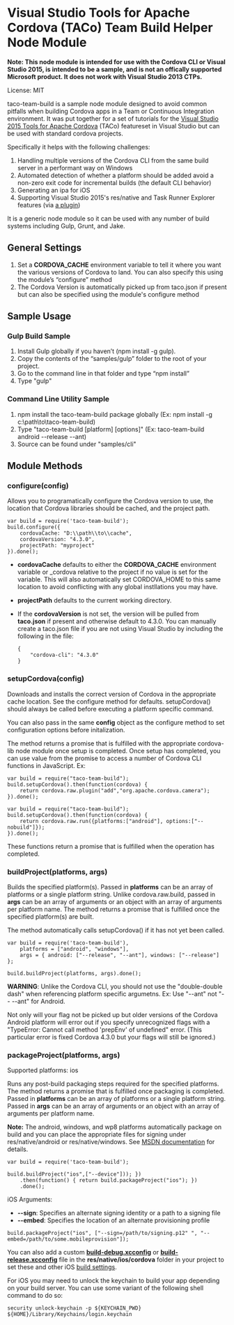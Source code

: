 Visual Studio Tools for Apache Cordova (TACo) Team Build Helper Node Module
===============
**Note: This node module is intended for use with the Cordova CLI or Visual Studio 2015, is intended to be a sample, and is not an offically supported Microsoft product. It does not work with Visual Studio 2013 CTPs.**

License: MIT

taco-team-build is a sample node module designed to avoid common pitfalls when building Cordova apps in a Team or Continuous Integration environment. It was put together for a set of tutorials for the [Visual Studio 2015 Tools for Apache Cordova](https://www.visualstudio.com/en-us/cordova-vs.aspx) (TACo) featureset in Visual Studio but can be used with standard cordova projects.

Specifically it helps with the following challenges:

1.  Handling multiple versions of the Cordova CLI from the same build server in a performant way on Windows
2.  Automated detection of whether a platform should be added avoid a non-zero exit code for incremental builds (the default CLI behavior)
3.  Generating an ipa for iOS
4.  Supporting Visual Studio 2015's res/native and Task Runner Explorer features (via [a plugin](http://aka.ms/vstacoplugin))

It is a generic node module so it can be used with any number of build systems including Gulp, Grunt, and Jake.

General Settings
----------------
1.  Set a **CORDOVA\_CACHE** environment variable to tell it where you want the various versions of Cordova to land.  You can also specify this using the module’s “configure” method
2.  The Cordova Version is automatically picked up from taco.json if present but can also be specified using the module's configure method

Sample Usage
---------------------
### Gulp Build Sample
1.  Install Gulp globally if you haven’t (npm install -g gulp).
2.  Copy the contents of the “samples/gulp” folder to the root of your project.
3.  Go to the command line in that folder and type “npm install”
4.  Type "gulp"

### Command Line Utility Sample
1.  npm install the taco-team-build package globally (Ex: npm install -g c:\path\to\taco-team-build)
2.  Type "taco-team-build \[platform\] \[options\]"  (Ex: taco-team-build android --release --ant)
3.  Source can be found under "samples/cli"


Module Methods
-------
### configure(config)
Allows you to programatically configure the Cordova version to use, the location that Cordova libraries should be cached, and the project path.

~~~~~~~~~~~~~~~~~~~~~~~~~~~~~~~~~~~~~~~~~~~~~~~~~~~~~~~~~~~~~~~~~~~~~~~~~~~~~~~~
var build = require('taco-team-build');
build.configure({
    cordovaCache: "D:\\path\\to\\cache",
    cordovaVersion: "4.3.0",
    projectPath: "myproject"
}).done();
~~~~~~~~~~~~~~~~~~~~~~~~~~~~~~~~~~~~~~~~~~~~~~~~~~~~~~~~~~~~~~~~~~~~~~~~~~~~~~~~

-   **cordovaCache** defaults to either the **CORDOVA\_CACHE** environment variable or \_cordova relative to the project if no value is set for the variable. This will also automatically set CORDOVA\_HOME to this same location to avoid conflicting with any global instllations you may have.
-   **projectPath** defaults to the current working directory.
-   If the **cordovaVersion** is not set, the version will be pulled from **taco.json** if present and otherwise default to 4.3.0.  You can manually create a taco.json file if you are not using Visual Studio by including the following in the file:

    ~~~~~~~~~~~~~~~~~~~~~~~~~~~~~~~~~~~~~~~~~~~~~~~~~~~~~~~~~~~~~~~~~~~~~~~~~~~~~~~~
    {
        "cordova-cli": "4.3.0"
    }
    ~~~~~~~~~~~~~~~~~~~~~~~~~~~~~~~~~~~~~~~~~~~~~~~~~~~~~~~~~~~~~~~~~~~~~~~~~~~~~~~~

### setupCordova(config)
Downloads and installs the correct version of Cordova in the appropriate cache location.  See the configure method for defaults.  setupCordova() should always be called before executing a platform specific command. 

You can also pass in the same **config** object as the configure method to set configuration options before initalization.

The method returns a promise that is fulfilled with the appropriate cordova-lib node module once setup is completed.  Once setup has completed, you can use value from the promise to access a number of Cordova CLI functions in JavaScript.
Ex:

~~~~~~~~~~~~~~~~~~~~~~~~~~~~~~~~~~~~~~~~~~~~~~~~~~~~~~~~~~~~~~~~~~~~~~~~~~~~~~~~
var build = require("taco-team-build");
build.setupCordova().then(function(cordova) {
	return cordova.raw.plugin("add","org.apache.cordova.camera");
}).done();
~~~~~~~~~~~~~~~~~~~~~~~~~~~~~~~~~~~~~~~~~~~~~~~~~~~~~~~~~~~~~~~~~~~~~~~~~~~~~~~~

~~~~~~~~~~~~~~~~~~~~~~~~~~~~~~~~~~~~~~~~~~~~~~~~~~~~~~~~~~~~~~~~~~~~~~~~~~~~~~~~
var build = require("taco-team-build");
build.setupCordova().then(function(cordova) {
	return cordova.raw.run({platforms:["android"], options:["--nobuild"]});
}).done();
~~~~~~~~~~~~~~~~~~~~~~~~~~~~~~~~~~~~~~~~~~~~~~~~~~~~~~~~~~~~~~~~~~~~~~~~~~~~~~~~

These functions return a promise that is fulfilled when the operation has completed.

### buildProject(platforms, args)
Builds the specified platform(s). Passed in **platforms** can be an array of platforms or a single platform string. Unlike cordova.raw.build, passed in **args** can be an array of arguments or an object with an array of arguments per platform name. The method returns a promise that is fulfilled once the specified platform(s) are built.

The method automatically calls setupCordova() if it has not yet been called.

~~~~~~~~~~~~~~~~~~~~~~~~~~~~~~~~~~~~~~~~~~~~~~~~~~~~~~~~~~~~~~~~~~~~~~~~~~~~~~~~
var build = require('taco-team-build'),
    platforms = ["android", "windows"],
    args = { android: ["--release", "--ant"], windows: ["--release"] };
            
build.buildProject(platforms, args).done();
~~~~~~~~~~~~~~~~~~~~~~~~~~~~~~~~~~~~~~~~~~~~~~~~~~~~~~~~~~~~~~~~~~~~~~~~~~~~~~~~

**WARNING**: Unlike the Cordova CLI, you should not use the "double-double dash" when referencing platform specific argumetns. Ex: Use "--ant" not "-- --ant" for Android.

Not only will your flag not be picked up but older versions of the Cordova Android platform will error out if you specify unrecognized flags with a "TypeError: Cannot call method 'prepEnv' of undefined" error.  (This particular error is fixed Cordova 4.3.0 but your flags will still be ignored.)

### packageProject(platforms, args)
Supported platforms: ios

Runs any post-build packaging steps required for the specified platforms. The method returns a promise that is fulfilled once packaging is completed. Passed in **platforms** can be an array of platforms or a single platform string. Passed in **args** can be an array of arguments or an object with an array of arguments per platform name.

**Note:** The android, windows, and wp8 platforms automatically package on build and you can place the appropriate files for signing under res/native/android or res/native/windows. See [MSDN documentation](https://msdn.microsoft.com/en-us/library/dn757048.aspx) for details.

~~~~~~~~~~~~~~~~~~~~~~~~~~~~~~~~~~~~~~~~~~~~~~~~~~~~~~~~~~~~~~~~~~~~~~~~~~~~~~~~
var build = require('taco-team-build');

build.buildProject("ios",["--device"])); })
    .then(function() { return build.packageProject("ios"); })
    .done();
~~~~~~~~~~~~~~~~~~~~~~~~~~~~~~~~~~~~~~~~~~~~~~~~~~~~~~~~~~~~~~~~~~~~~~~~~~~~~~~~

iOS Arguments:
- **--sign**: Specifies an alternate signing identity or a path to a signing file
- **--embed**: Specifies the location of an alternate provisioning profile

~~~~~~~~~~~~~~~~~~~~~~~~~~~~~~~~~~~~~~~~~~~~~~~~~~~~~~~~~~~~~~~~~~~~~~~~~~~~~~~~
build.packageProject("ios", ["--sign=/path/to/signing.p12" ", "--embed=/path/to/some.mobileprovision"]); 
~~~~~~~~~~~~~~~~~~~~~~~~~~~~~~~~~~~~~~~~~~~~~~~~~~~~~~~~~~~~~~~~~~~~~~~~~~~~~~~~

You can also add a custom **[build-debug.xcconfig](https://github.com/apache/cordova-ios/blob/master/bin/templates/scripts/cordova/build-debug.xcconfig)** or **[build-release.xcconfig](https://github.com/apache/cordova-ios/blob/master/bin/templates/scripts/cordova/build-release.xcconfig)** file in the **res/native/ios/cordova** folder in your project to set these and other iOS [build settings](https://developer.apple.com/library/ios/documentation/DeveloperTools/Reference/XcodeBuildSettingRef/0-Introduction/introduction.html#//apple_ref/doc/uid/TP40003931-CH1-SW1). 

For iOS you may need to unlock the keychain to build your app depending on your build server. You can use some variant of the following shell command to do so: 
~~~~~~~~~~~~~~~~~~~~~~~~~~~~~~~~~~~~~~~~~~~~~~~~~~~~~~~~~~~~~~~~~~~~~~~~~~~~~~~~
security unlock-keychain -p ${KEYCHAIN_PWD} ${HOME}/Library/Keychains/login.keychain 
~~~~~~~~~~~~~~~~~~~~~~~~~~~~~~~~~~~~~~~~~~~~~~~~~~~~~~~~~~~~~~~~~~~~~~~~~~~~~~~~

